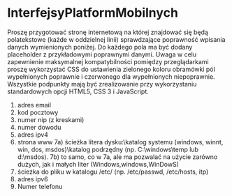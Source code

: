 # InterfejsyPlatformMobilnych

Proszę przygotować stronę internetową na której znajdować się będą polatekstowe (każde w oddzielnej linii) sprawdzające poprawność wpisania danych wymienionych poniżej. Do każdego pola ma być dodany placeholder z przykładowymi poprawnymi danymi. Uwaga w celu zapewnienie maksymalnej kompatybilności pomiędzy przeglądarkami proszę wykorzystać CSS do ustawienia zielonego koloru obramówki pól wypełnionych poprawnie i czerwonego dla wypełnionych niepoprawnie. Wszystkie podpunkty mają być zrealizowanie przy wykorzystaniu standardowych opcji HTML5, CSS 3 i JavaScript.

1) adres email
2) kod pocztowy
3) numer nip (z kreskami)
4) numer dowodu
5) adres ipv4
6) strona www
7a) ścieżka litera dysku:\katalog systemu (windows, winnt, win, dos, msdos)\katalog podrzędny (np. C:\windows\temp lub d:\msdos). 
7b) to samo, co w 7a, ale ma pozwalać na użycie zarówno dużych, jak i małych liter (Windows,windows,WinDowS)
8) ścieżka do pliku w katalogu /etc/ (np. /etc/passwd, /etc/hosts, itp)
9) adres ipv6
10) Numer telefonu
